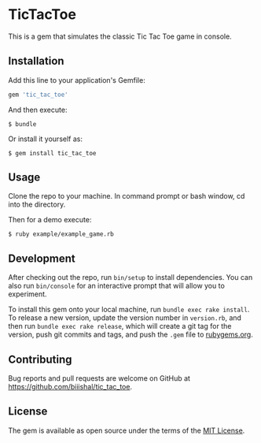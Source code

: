 # TicTacToe

This is a gem that simulates the classic Tic Tac Toe game in console.

## Installation

Add this line to your application's Gemfile:

```ruby
gem 'tic_tac_toe'
```

And then execute:

    $ bundle

Or install it yourself as:

    $ gem install tic_tac_toe

## Usage

Clone the repo to your machine. In command prompt or bash window, cd into the directory.

Then for a demo execute:

    $ ruby example/example_game.rb


## Development

After checking out the repo, run `bin/setup` to install dependencies. You can also run `bin/console` for an interactive prompt that will allow you to experiment.

To install this gem onto your local machine, run `bundle exec rake install`. To release a new version, update the version number in `version.rb`, and then run `bundle exec rake release`, which will create a git tag for the version, push git commits and tags, and push the `.gem` file to [rubygems.org](https://rubygems.org).

## Contributing

Bug reports and pull requests are welcome on GitHub at https://github.com/biiishal/tic_tac_toe.


## License

The gem is available as open source under the terms of the [MIT License](http://opensource.org/licenses/MIT).

